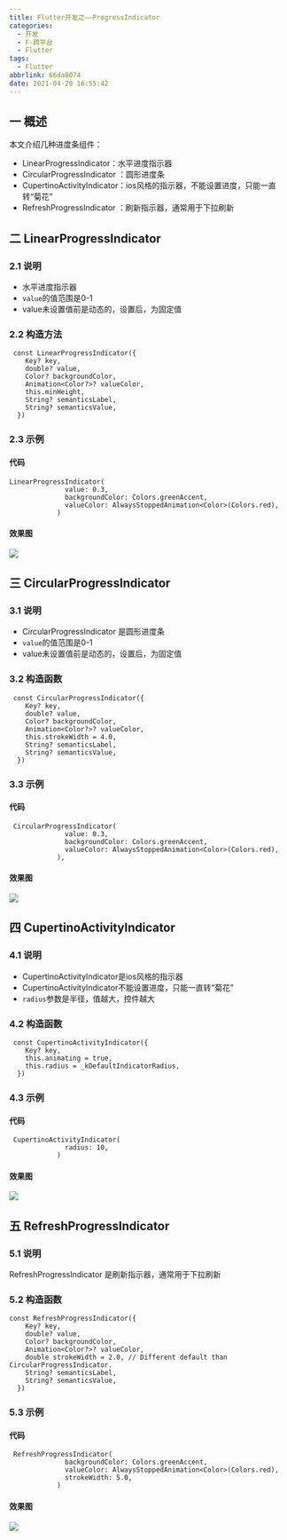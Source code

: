 ```yaml
---
title: Flutter开发之——ProgressIndicator
categories:
  - 开发
  - F-跨平台
  - Flutter
tags:
  - Flutter
abbrlink: 66da8074
date: 2021-04-20 16:55:42
---
```

## 一 概述

本文介绍几种进度条组件：

* LinearProgressIndicator：水平进度指示器
* CircularProgressIndicator ：圆形进度条
* CupertinoActivityIndicator：ios风格的指示器，不能设置进度，只能一直转“菊花”
* RefreshProgressIndicator ：刷新指示器，通常用于下拉刷新

<!--more-->

## 二 LinearProgressIndicator

### 2.1 说明

* 水平进度指示器
* `value`的值范围是0-1
* value未设置值前是动态的，设置后，为固定值

### 2.2 构造方法

```
 const LinearProgressIndicator({
    Key? key,
    double? value,
    Color? backgroundColor,
    Animation<Color?>? valueColor,
    this.minHeight,
    String? semanticsLabel,
    String? semanticsValue,
  })
```

### 2.3 示例

#### 代码

```
LinearProgressIndicator(
              value: 0.3,
              backgroundColor: Colors.greenAccent,
              valueColor: AlwaysStoppedAnimation<Color>(Colors.red),
            )
```

#### 效果图

![][1]
## 三 CircularProgressIndicator 

### 3.1 说明

* CircularProgressIndicator 是圆形进度条
* `value`的值范围是0-1
* value未设置值前是动态的，设置后，为固定值

### 3.2 构造函数

```
 const CircularProgressIndicator({
    Key? key,
    double? value,
    Color? backgroundColor,
    Animation<Color?>? valueColor,
    this.strokeWidth = 4.0,
    String? semanticsLabel,
    String? semanticsValue,
  }) 
```

### 3.3 示例

#### 代码

```
 CircularProgressIndicator(
              value: 0.3,
              backgroundColor: Colors.greenAccent,
              valueColor: AlwaysStoppedAnimation<Color>(Colors.red),
            ),
```

#### 效果图
![][2]

## 四 CupertinoActivityIndicator

### 4.1 说明

* CupertinoActivityIndicator是ios风格的指示器
* CupertinoActivityIndicator不能设置进度，只能一直转“菊花”
* `radius`参数是半径，值越大，控件越大

### 4.2 构造函数

```
 const CupertinoActivityIndicator({
    Key? key,
    this.animating = true,
    this.radius = _kDefaultIndicatorRadius,
  }) 
```

### 4.3 示例

#### 代码

```
 CupertinoActivityIndicator(
              radius: 10,
            )
```

#### 效果图
![][3]

## 五 RefreshProgressIndicator 

### 5.1 说明

RefreshProgressIndicator 是刷新指示器，通常用于下拉刷新

### 5.2 构造函数

```
const RefreshProgressIndicator({
    Key? key,
    double? value,
    Color? backgroundColor,
    Animation<Color?>? valueColor,
    double strokeWidth = 2.0, // Different default than CircularProgressIndicator.
    String? semanticsLabel,
    String? semanticsValue,
  })
```

### 5.3 示例

#### 代码

```
 RefreshProgressIndicator(
              backgroundColor: Colors.greenAccent,
              valueColor: AlwaysStoppedAnimation<Color>(Colors.red),
              strokeWidth: 5.0,
            )
```

#### 效果图
![][4]



[1]:https://cdn.jsdelivr.net/gh/PGzxc/CDN@master/blog-flutter/flutter-linearProgressIndicator-sample.png
[2]:https://cdn.jsdelivr.net/gh/PGzxc/CDN@master/blog-flutter/flutter-circularProgressIndicator-sample.png
[3]:https://cdn.jsdelivr.net/gh/PGzxc/CDN@master/blog-flutter/flutter-cupertinoActivityIndicator-sample.gif
[4]:https://cdn.jsdelivr.net/gh/PGzxc/CDN@master/blog-flutter/flutter-refreshProgressIndicator-sample.png